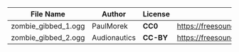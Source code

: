 | File Name        | Author   | License   | Link                            |
|------------------|----------|-----------|---------------------------------|
| zombie_gibbed_1.ogg | PaulMorek   | **CC0** | https://freesound.org/people/PaulMorek/sounds/196725/ |
| zombie_gibbed_2.ogg | Audionautics  | **CC-BY**   | https://freesound.org/people/Audionautics/sounds/133968/ |
